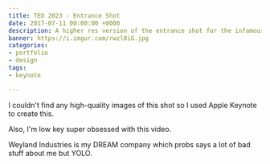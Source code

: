 ```yaml
---
title: TED 2023 - Entrance Shot
date: 2017-07-11 00:00:00 +0000
description: A higher res version of the entrance shot for the infamous TED 2023 video.
banner: https://i.imgur.com/rwzl0iG.jpg
categories:
- portfolio
- design
tags:
- keynote

---
```

I couldn't find any high-quality images of this shot so I used Apple Keynote to create this.

Also, I'm low key super obsessed with this video.

Weyland Industries is my DREAM company which probs says a lot of bad stuff about me but YOLO.
